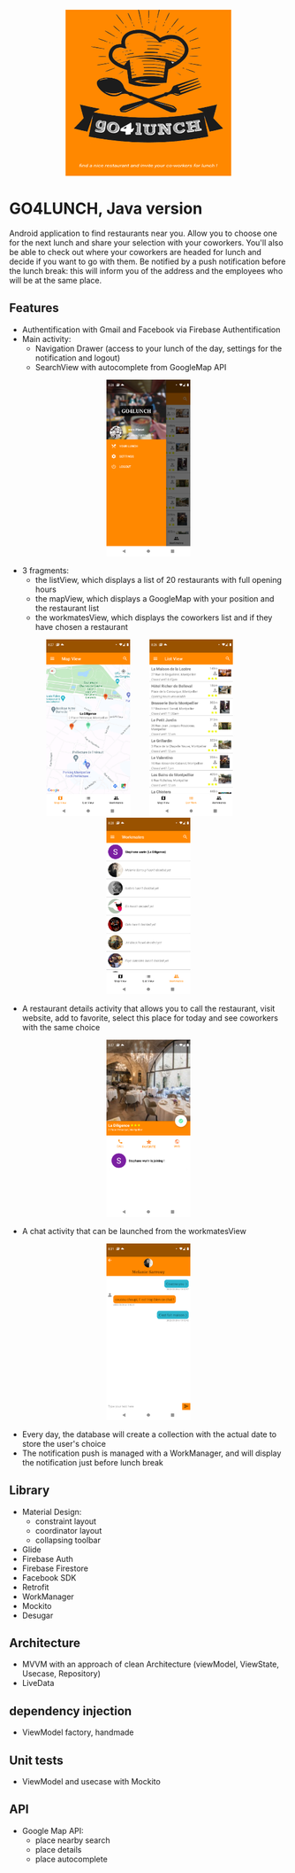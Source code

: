<p align="center">
 	<img 
   		width="300"
   		height="300"
   		src="screenshot/go4lunch.png"
		alt="accueil" 
  	>
</p>

# GO4LUNCH, Java version
Android application to find restaurants near you. Allow you to choose one for the next lunch and share your selection with your coworkers.
You'll also be able to check out where your coworkers are headed for lunch and decide if you want to go with them.
Be notified by a push notification before the lunch break: this will inform you of the address and the employees who will be at the same place.

## Features
* Authentification with Gmail and Facebook via Firebase Authentification
* Main activity:
	* Navigation Drawer (access to your lunch of the day, settings for the notification and logout)
	* SearchView with autocomplete from GoogleMap API

<p align="center">
 	<img alt="navDrawer" src="screenshot/navDrawer.png" width="30%">
</p>

* 3 fragments:
	* the listView, which displays a list of 20 restaurants with full opening hours
	* the mapView, which displays a GoogleMap with your position and the restaurant list
	* the workmatesView, which displays the coworkers list and if they have chosen a restaurant

<p align="center">
 	<img alt="mapView" src="screenshot/mapView.png" width="30%">
&nbsp; &nbsp; &nbsp; &nbsp;
 	<img alt="listView" src="screenshot/listView.png" width="30%">
&nbsp; &nbsp; &nbsp; &nbsp;
 	<img alt="workmatesView" src="screenshot/workmate.png" width="30%">
</p>

* A restaurant details activity that allows you to call the restaurant, visit website, add to favorite, select this place for today and see coworkers with the same choice

<p align="center">
 	<img alt="details" src="screenshot/details.png" width="30%">
</p>

* A chat activity that can be launched from the workmatesView

<p align="center">
 	<img alt="chatView" src="screenshot/chat.png" width="30%">
</p>

* Every day, the database will create a collection with the actual date to store the user's choice
* The notification push is managed with a WorkManager, and will display the notification just before lunch break

## Library
* Material Design:
	* constraint layout
	* coordinator layout
	* collapsing toolbar
* Glide
* Firebase Auth
* Firebase Firestore
* Facebook SDK
* Retrofit
* WorkManager
* Mockito
* Desugar

## Architecture
* MVVM with an approach of clean Architecture (viewModel, ViewState, Usecase, Repository)
* LiveData

## dependency injection
* ViewModel factory, handmade

## Unit tests
* ViewModel and usecase with Mockito

## API
* Google Map API:
	* place nearby search
	* place details
	* place autocomplete

